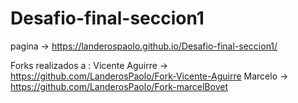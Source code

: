 # Desafio-final-seccion1

pagina -> https://landerospaolo.github.io/Desafio-final-seccion1/

Forks realizados a :
  Vicente Aguirre -> https://github.com/LanderosPaolo/Fork-Vicente-Aguirre
  Marcelo -> https://github.com/LanderosPaolo/Fork-marcelBovet
